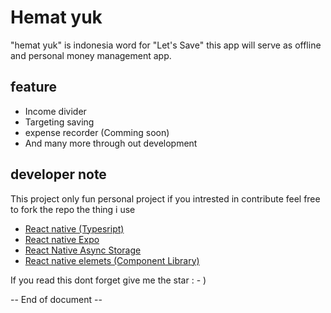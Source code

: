 # Hemat yuk

"hemat yuk" is indonesia word for "Let's Save"
this app will serve as offline and personal money management app.

## feature

- Income divider
- Targeting saving
- expense recorder (Comming soon)
- And many more through out development

## developer note

This project only fun personal project if you intrested in contribute feel free to fork the repo the thing i use

- <a href="https://reactnative.dev/">React native (Typesript)</a>
- <a href="https://docs.expo.dev/">React native Expo</a>
- <a href="https://react-native-async-storage.github.io/async-storage/">React Native Async Storage</a>
- <a href="https://reactnativeelements.com/">React native elemets (Component Library)</a>

If you read this dont forget give me the star : - )

-- End of document --
